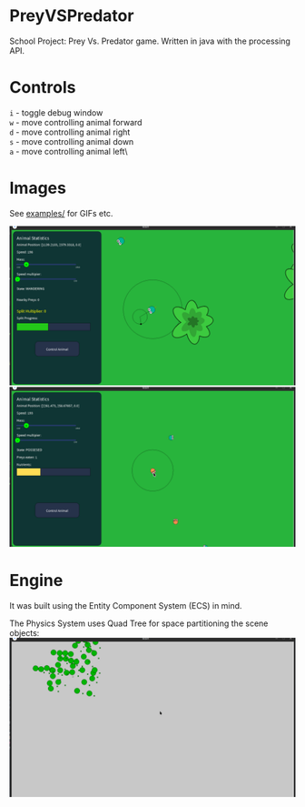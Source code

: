 # PreyVSPredator
 School Project: Prey Vs. Predator game. Written in java with the processing API.

# Controls
`i` - toggle debug window\
`w` - move controlling animal forward\
`d` - move controlling animal right\
`s` - move controlling animal down\
`a` - move controlling animal left\

# Images
See [examples/](examples) for GIFs etc.
 
![Wandering Prey](examples/wandering_prey.gif)
![Hunting Predator](examples/predator_hunting.gif)

# Engine
It was built using the Entity Component System (ECS) in mind. 

The Physics System uses Quad Tree for space partitioning the scene objects:
![Space partitioning: Quad Tree](examples/quadtree.gif)
